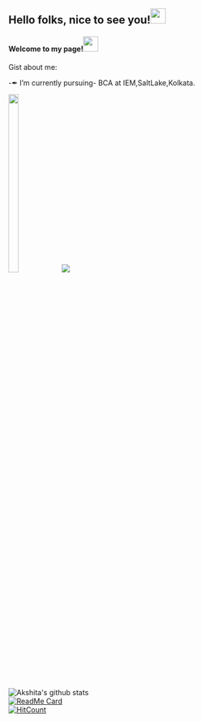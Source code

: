 ## Hello folks, nice to see you!<img src="https://raw.githubusercontent.com/MartinHeinz/MartinHeinz/master/wave.gif" width="30px">
#### Welcome to my page!<img src="https://slackmojis.com/emojis/9845-meow_heart/download" width="30" height="30">

Gist about me:

-✒ I’m currently pursuing- BCA at IEM,SaltLake,Kolkata.<br>

<img src="https://previews.123rf.com/images/sudowoodo/sudowoodo1911/sudowoodo191100021/134574062-cute-cartoon-dog-with-blanket-kawaii-shiba-inu-puppy-in-warm-cozy-blanket-isolated-vector-clip-art-i.jpg" width=20% height=30%> <img src="https://github-readme-stats.vercel.app/api/top-langs/?username=AkshitaDas&&show_icons=true&theme=dracula"><br>
![Akshita's github stats](https://github-readme-stats.vercel.app/api?username=AkshitaDas&theme=cobalt&show_icons=true)<br>
[![ReadMe Card](https://github-readme-stats.vercel.app/api/pin/?username=AkshitaDas&repo=First-Webpage&theme=radical)](https://github.com/AkshitaDas/First-Webpage)<br>
[![HitCount](http://hits.dwyl.com/AkshitaDas/AkshitaDas.svg)](http://hits.dwyl.com/AkshitaDas/AkshitaDas)
